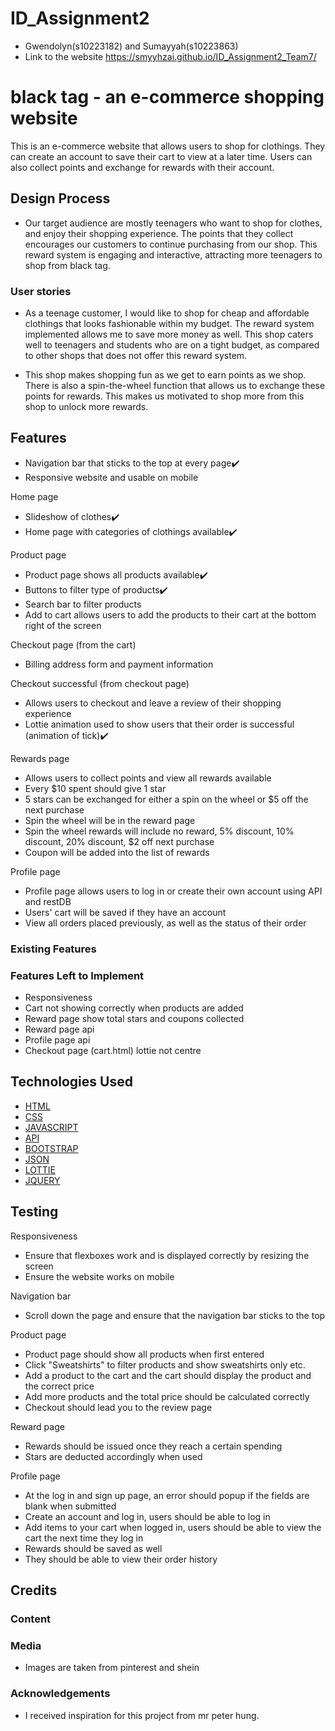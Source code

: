 # ID_Assignment2

- Gwendolyn(s10223182) and Sumayyah(s10223863)
- Link to the website https://smyyhzai.github.io/ID_Assignment2_Team7/

# black tag - an e-commerce shopping website

This is an e-commerce website that allows users to shop for clothings. They can create an account to save their cart to view at a later time. Users can also collect points and exchange for rewards with their account.

## Design Process

- Our target audience are mostly teenagers who want to shop for clothes, and enjoy their shopping experience. The points that they collect encourages our customers to continue purchasing from our shop. This reward system is engaging and interactive, attracting more teenagers to shop from black tag.

### User stories

- As a teenage customer, I would like to shop for cheap and affordable clothings that looks fashionable within my budget. The reward system implemented allows me to save more money as well. This shop caters well to teenagers and students who are on a tight budget, as compared to other shops that does not offer this reward system.

- This shop makes shopping fun as we get to earn points as we shop. There is also a spin-the-wheel function that allows us to exchange these points for rewards. This makes us motivated to shop more from this shop to unlock more rewards.

## Features

- Navigation bar that sticks to the top at every page✔️
- Responsive website and usable on mobile

Home page
- Slideshow of clothes✔️
- Home page with categories of clothings available✔️

Product page
- Product page shows all products available✔️
- Buttons to filter type of products✔️
- Search bar to filter products
- Add to cart allows users to add the products to their cart at the bottom right of the screen

 Checkout page (from the cart)
- Billing address form and payment information

 Checkout successful (from checkout page)
- Allows users to checkout and leave a review of their shopping experience
- Lottie animation used to show users that their order is successful (animation of tick)✔️

Rewards page
- Allows users to collect points and view all rewards available
- Every $10 spent should give 1 star
- 5 stars can be exchanged for either a spin on the wheel or $5 off the next purchase
- Spin the wheel will be in the reward page
- Spin the wheel rewards will include no reward, 5% discount, 10% discount, 20% discount, $2 off next purchase
- Coupon will be added into the list of rewards

Profile page
- Profile page allows users to log in or create their own account using API and restDB
- Users' cart will be saved if they have an account
- View all orders placed previously, as well as the status of their order

### Existing Features

### Features Left to Implement
- Responsiveness
- Cart not showing correctly when products are added
- Reward page show total stars and coupons collected
- Reward page api
- Profile page api
- Checkout page (cart.html) lottie not centre
## Technologies Used

- [HTML](https://html.com)
- [CSS](https://css.com)
- [JAVASCRIPT](https://javascript.com)
- [API](https://api.com)
- [BOOTSTRAP](https://bootstrap.com)
- [JSON](https://json.com)
- [LOTTIE](https://lottie.com)
- [JQUERY](https://jquery.com)

## Testing
Responsiveness
- Ensure that flexboxes work and is displayed correctly by resizing the screen
- Ensure the website works on mobile

Navigation bar
- Scroll down the page and ensure that the navigation bar sticks to the top

Product page
- Product page should show all products when first entered
- Click "Sweatshirts" to filter products and show sweatshirts only etc.
- Add a product to the cart and the cart should display the product and the correct price
- Add more products and the total price should be calculated correctly
- Checkout should lead you to the review page

Reward page
- Rewards should be issued once they reach a certain spending 
- Stars are deducted accordingly when used

Profile page
- At the log in and sign up page, an error should popup if the fields are blank when submitted
- Create an account and log in, users should be able to log in
- Add items to your cart when logged in, users should be able to view the cart the next time they log in
- Rewards should be saved as well
- They should be able to view their order history
## Credits

### Content

### Media
- Images are taken from pinterest and shein
### Acknowledgements

- I received inspiration for this project from mr peter hung.
